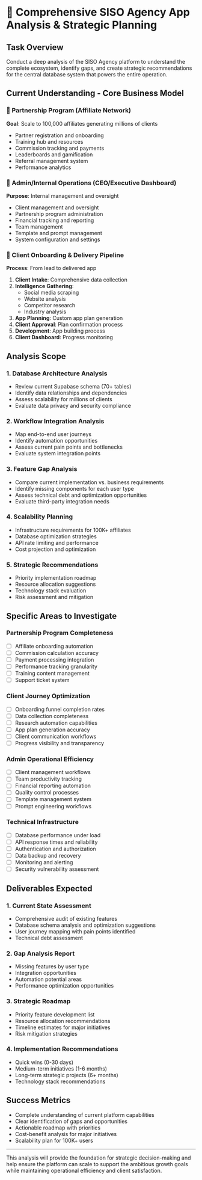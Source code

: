 # 🎯 Comprehensive SISO Agency App Analysis & Strategic Planning

## Task Overview
Conduct a deep analysis of the SISO Agency platform to understand the complete ecosystem, identify gaps, and create strategic recommendations for the central database system that powers the entire operation.

## Current Understanding - Core Business Model

### 🤝 Partnership Program (Affiliate Network)
**Goal**: Scale to 100,000 affiliates generating millions of clients
- Partner registration and onboarding
- Training hub and resources
- Commission tracking and payments
- Leaderboards and gamification
- Referral management system
- Performance analytics

### 🏢 Admin/Internal Operations (CEO/Executive Dashboard)
**Purpose**: Internal management and oversight
- Client management and oversight
- Partnership program administration
- Financial tracking and reporting
- Team management
- Template and prompt management
- System configuration and settings

### 👥 Client Onboarding & Delivery Pipeline
**Process**: From lead to delivered app
1. **Client Intake**: Comprehensive data collection
2. **Intelligence Gathering**: 
   - Social media scraping
   - Website analysis
   - Competitor research
   - Industry analysis
3. **App Planning**: Custom app plan generation
4. **Client Approval**: Plan confirmation process
5. **Development**: App building process
6. **Client Dashboard**: Progress monitoring

## Analysis Scope

### 1. Database Architecture Analysis
- Review current Supabase schema (70+ tables)
- Identify data relationships and dependencies
- Assess scalability for millions of clients
- Evaluate data privacy and security compliance

### 2. Workflow Integration Analysis
- Map end-to-end user journeys
- Identify automation opportunities
- Assess current pain points and bottlenecks
- Evaluate system integration points

### 3. Feature Gap Analysis
- Compare current implementation vs. business requirements
- Identify missing components for each user type
- Assess technical debt and optimization opportunities
- Evaluate third-party integration needs

### 4. Scalability Planning
- Infrastructure requirements for 100K+ affiliates
- Database optimization strategies
- API rate limiting and performance
- Cost projection and optimization

### 5. Strategic Recommendations
- Priority implementation roadmap
- Resource allocation suggestions
- Technology stack evaluation
- Risk assessment and mitigation

## Specific Areas to Investigate

### Partnership Program Completeness
- [ ] Affiliate onboarding automation
- [ ] Commission calculation accuracy
- [ ] Payment processing integration
- [ ] Performance tracking granularity
- [ ] Training content management
- [ ] Support ticket system

### Client Journey Optimization
- [ ] Onboarding funnel completion rates
- [ ] Data collection completeness
- [ ] Research automation capabilities
- [ ] App plan generation accuracy
- [ ] Client communication workflows
- [ ] Progress visibility and transparency

### Admin Operational Efficiency
- [ ] Client management workflows
- [ ] Team productivity tracking
- [ ] Financial reporting automation
- [ ] Quality control processes
- [ ] Template management system
- [ ] Prompt engineering workflows

### Technical Infrastructure
- [ ] Database performance under load
- [ ] API response times and reliability
- [ ] Authentication and authorization
- [ ] Data backup and recovery
- [ ] Monitoring and alerting
- [ ] Security vulnerability assessment

## Deliverables Expected

### 1. Current State Assessment
- Comprehensive audit of existing features
- Database schema analysis and optimization suggestions
- User journey mapping with pain points identified
- Technical debt assessment

### 2. Gap Analysis Report
- Missing features by user type
- Integration opportunities
- Automation potential areas
- Performance optimization opportunities

### 3. Strategic Roadmap
- Priority feature development list
- Resource allocation recommendations
- Timeline estimates for major initiatives
- Risk mitigation strategies

### 4. Implementation Recommendations
- Quick wins (0-30 days)
- Medium-term initiatives (1-6 months)
- Long-term strategic projects (6+ months)
- Technology stack recommendations

## Success Metrics
- Complete understanding of current platform capabilities
- Clear identification of gaps and opportunities
- Actionable roadmap with priorities
- Cost-benefit analysis for major initiatives
- Scalability plan for 100K+ users

---

This analysis will provide the foundation for strategic decision-making and help ensure the platform can scale to support the ambitious growth goals while maintaining operational efficiency and client satisfaction.
